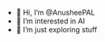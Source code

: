 - 👋 Hi, I’m @AnusheePAL
- 👀 I’m interested in AI 
- 🌱 I’m just exploring stuff

<!---
AnusheePAL/AnusheePAL is a ✨ special ✨ repository because its `README.md` (this file) appears on your GitHub profile.
You can click the Preview link to take a look at your changes.
--->

